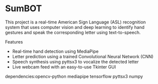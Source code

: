 # SumBOT
This project is a real-time American Sign Language (ASL) recognition system that uses computer vision and deep learning to identify hand gestures and speak the corresponding letter using text-to-speech.

Features
* Real-time hand detection using MediaPipe
* Letter prediction using a trained Convolutional Neural Network (CNN)
* Speech synthesis using pyttsx3 to vocalize the detected letter
* Live webcam feed with an easy-to-use Tkinter GUI

dependencies:opencv-python mediapipe tensorflow pyttsx3 numpy
